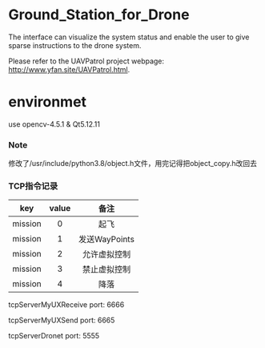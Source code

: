 # Ground_Station_for_Drone
The interface can visualize the system status and enable the user to give sparse instructions to the drone system.

Please refer to the UAVPatrol project webpage: http://www.yfan.site/UAVPatrol.html.

# environmet

use opencv-4.5.1 & Qt5.12.11

### Note

修改了/usr/include/python3.8/object.h文件，用完记得把object_copy.h改回去

### TCP指令记录

|key|value|备注|
|:-:|:-:|:-:|
|mission|0|起飞|
|mission|1|发送WayPoints|
|mission|2|允许虚拟控制|
|mission|3|禁止虚拟控制|
|mission|4|降落|

tcpServerMyUXReceive port: 6666

tcpServerMyUXSend port: 6665

tcpServerDronet port: 5555
